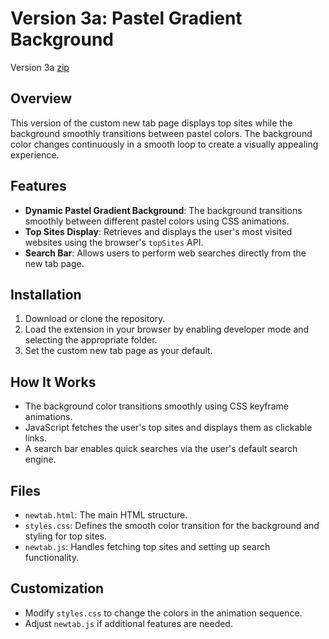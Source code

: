 # Version 3a: Pastel Gradient Background
Version 3a [zip](https://mattwydra.github.io/newtab-background/v3/v3a/ext3a.zip)

## Overview
This version of the custom new tab page displays top sites while the background smoothly transitions between pastel colors. The background color changes continuously in a smooth loop to create a visually appealing experience.

## Features
- **Dynamic Pastel Gradient Background**: The background transitions smoothly between different pastel colors using CSS animations.
- **Top Sites Display**: Retrieves and displays the user's most visited websites using the browser's `topSites` API.
- **Search Bar**: Allows users to perform web searches directly from the new tab page.

## Installation
1. Download or clone the repository.
2. Load the extension in your browser by enabling developer mode and selecting the appropriate folder.
3. Set the custom new tab page as your default.

## How It Works
- The background color transitions smoothly using CSS keyframe animations.
- JavaScript fetches the user's top sites and displays them as clickable links.
- A search bar enables quick searches via the user's default search engine.

## Files
- `newtab.html`: The main HTML structure.
- `styles.css`: Defines the smooth color transition for the background and styling for top sites.
- `newtab.js`: Handles fetching top sites and setting up search functionality.

## Customization
- Modify `styles.css` to change the colors in the animation sequence.
- Adjust `newtab.js` if additional features are needed.
